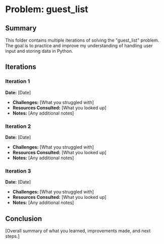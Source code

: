 # Problem: guest_list

## Summary
This folder contains multiple iterations of solving the "guest_list" problem. The goal is to practice and improve my understanding of handling user input and storing data in Python.

## Iterations

### Iteration 1
**Date:** [Date]
- **Challenges:** [What you struggled with]
- **Resources Consulted:** [What you looked up]
- **Notes:** [Any additional notes]

### Iteration 2
**Date:** [Date]
- **Challenges:** [What you struggled with]
- **Resources Consulted:** [What you looked up]
- **Notes:** [Any additional notes]

### Iteration 3
**Date:** [Date]
- **Challenges:** [What you struggled with]
- **Resources Consulted:** [What you looked up]
- **Notes:** [Any additional notes]

## Conclusion
[Overall summary of what you learned, improvements made, and next steps.]